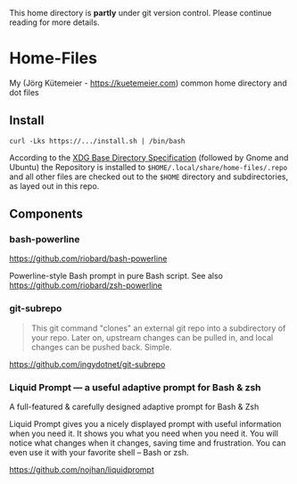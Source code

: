 This home directory is **partly** under git version control.
Please continue reading for more details.

# Home-Files

My (Jörg Kütemeier - https://kuetemeier.com) common home directory and dot files

## Install

```
curl -Lks https://.../install.sh | /bin/bash
```

According to the [XDG Base Directory Specification](https://specifications.freedesktop.org/basedir-spec/basedir-spec-latest.html) (followed by Gnome and Ubuntu) the Repository is installed to `$HOME/.local/share/home-files/.repo` and all other files are checked out to the `$HOME` directory and subdirectories, as layed out in this repo.

## Components

### bash-powerline

https://github.com/riobard/bash-powerline

Powerline-style Bash prompt in pure Bash script. See also https://github.com/riobard/zsh-powerline

### git-subrepo

> This git command "clones" an external git repo into a subdirectory of your repo. Later on, upstream changes can be pulled in, and local changes can be pushed back. Simple.

https://github.com/ingydotnet/git-subrepo

### Liquid Prompt — a useful adaptive prompt for Bash & zsh

A full-featured & carefully designed adaptive prompt for Bash & Zsh

Liquid Prompt gives you a nicely displayed prompt with useful information when you need it. It shows you what you need when you need it. You will notice what changes when it changes, saving time and frustration. You can even use it with your favorite shell – Bash or zsh.

https://github.com/nojhan/liquidprompt
